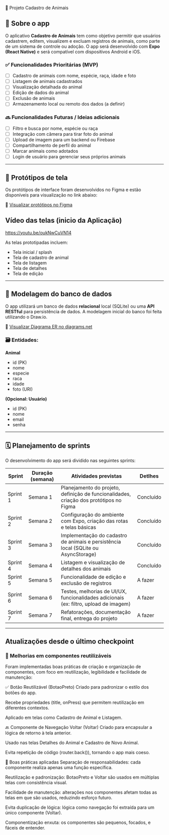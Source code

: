  🐾 Projeto Cadastro de Animais

## 📱 Sobre o app

O aplicativo **Cadastro de Animais** tem como objetivo permitir que usuários cadastrem, editem, visualizem e excluam registros de animais, como parte de um sistema de controle ou adoção. O app será desenvolvido com **Expo (React Native)** e será compatível com dispositivos Android e iOS.

### ✅ Funcionalidades Prioritárias (MVP)

- [ ] Cadastro de animais com nome, espécie, raça, idade e foto
- [ ] Listagem de animais cadastrados
- [ ] Visualização detalhada do animal
- [ ] Edição de dados do animal
- [ ] Exclusão de animais
- [ ] Armazenamento local ou remoto dos dados (a definir)

### 🔜 Funcionalidades Futuras / Ideias adicionais

- [ ] Filtro e busca por nome, espécie ou raça
- [ ] Integração com câmera para tirar foto do animal
- [ ] Upload de imagem para um backend ou Firebase
- [ ] Compartilhamento de perfil do animal
- [ ] Marcar animais como adotados
- [ ] Login de usuário para gerenciar seus próprios animais

---

## 🎨 Protótipos de tela

Os protótipos de interface foram desenvolvidos no Figma e estão disponíveis para visualização no link abaixo:

🔗 [Visualizar protótipos no Figma](https://www.figma.com/proto/flgnca4daCrCD8NkMFxXOv/Cadastro-de-animais?node-id=14-84&p=f&t=r0WwYpMbKyEw38Rg-1&scaling=scale-down&content-scaling=fixed&page-id=0%3A1&starting-point-node-id=14%3A84)

## Vídeo das telas (inicio da Aplicação)

https://youtu.be/oukNwCuVN14

As telas prototipadas incluem:

- Tela inicial / splash
- Tela de cadastro de animal
- Tela de listagem
- Tela de detalhes
- Tela de edição

---

## 🧩 Modelagem do banco de dados

O app utilizará um banco de dados **relacional** local (SQLite) ou uma **API RESTful** para persistência de dados. A modelagem inicial do banco foi feita utilizando o Draw.io.

🔗 [Visualizar Diagrama ER no diagrams.net](https://drive.google.com/file/d/1WnG0KRmsV1joE0zEJAufyuPJakkU6s53/view?usp=sharing)

### 🗃️ Entidades:

**Animal**
- id (PK)
- nome
- especie
- raca
- idade
- foto (URI)

**(Opcional: Usuário)**
- id (PK)
- nome
- email
- senha

---

## 🗓️ Planejamento de sprints

O desenvolvimento do app será dividido nas seguintes sprints:

| Sprint | Duração (semana) | Atividades previstas | Detlhes |
|--------|------------------|----------------------|--------|
| Sprint 1 | Semana 1 | Planejamento do projeto, definição de funcionalidades, criação dos protótipos no Figma | Concluído |
| Sprint 2 | Semana 2 | Configuração do ambiente com Expo, criação das rotas e telas básicas | Concluído |
| Sprint 3 | Semana 3 | Implementação do cadastro de animais e persistência local (SQLite ou AsyncStorage) | Concluído |
| Sprint 4 | Semana 4 | Listagem e visualização de detalhes dos animais | Concluído |
| Sprint 5 | Semana 5 | Funcionalidade de edição e exclusão de registros | A fazer |
| Sprint 6 | Semana 6 | Testes, melhorias de UI/UX, funcionalidades adicionais (ex: filtro, upload de imagem) | A fazer |
| Sprint 7 | Semana 7 | Refatorações, documentação final, entrega do projeto | A fazer |

---


## Atualizações desde o último checkpoint
### 🧱 Melhorias em componentes reutilizáveis
Foram implementadas boas práticas de criação e organização de componentes, com foco em reutilização, legibilidade e facilidade de manutenção:

✅ Botão Reutilizável (BotaoPreto)
Criado para padronizar o estilo dos botões do app.

Recebe propriedades (title, onPress) que permitem reutilização em diferentes contextos.

Aplicado em telas como Cadastro de Animal e Listagem.

🔙 Componente de Navegação Voltar (Voltar)
Criado para encapsular a lógica de retorno à tela anterior.

Usado nas telas Detalhes do Animal e Cadastro de Novo Animal.

Evita repetição de código (router.back()), tornando o app mais coeso.

📐 Boas práticas aplicadas
Separação de responsabilidades: cada componente realiza apenas uma função específica.

Reutilização e padronização: BotaoPreto e Voltar são usados em múltiplas telas com consistência visual.

Facilidade de manutenção: alterações nos componentes afetam todas as telas em que são usados, reduzindo esforço futuro.

Evita duplicação de lógica: lógica como navegação foi extraída para um único componente (Voltar).

Componentização enxuta: os componentes são pequenos, focados, e fáceis de entender.
